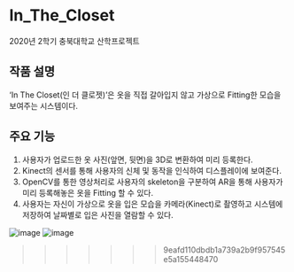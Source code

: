 In_The_Closet
=============
2020년 2학기 충북대학교 산학프로젝트

작품 설명
-------------
‘In The Closet(인 더 클로젯)’은 옷을 직접 갈아입지 않고 가상으로 Fitting한 모습을 보여주는 시스템이다. 

주요 기능
-------------
1. 사용자가 업로드한 옷 사진(앞면, 뒷면)을 3D로 변환하여 미리 등록한다.
2. Kinect의 센서를 통해 사용자의 신체 및 동작을 인식하여 디스플레이에 보여준다.
3. OpenCV를 통한 영상처리로 사용자의 skeleton을 구분하여 AR을 통해 사용자가 미리 등록해놓은 옷을 Fitting 할 수 있다.
4. 사용자는 자신이 가상으로 옷을 입은 모습을 카메라(Kinect)로 촬영하고 시스템에 저장하여 날짜별로 입은 사진을 열람할 수 있다.

![image](https://user-images.githubusercontent.com/40588805/95196224-c3107000-0812-11eb-9550-1fdf77acbb52.png)
![image](https://user-images.githubusercontent.com/40588805/95196323-d6234000-0812-11eb-96e4-b2cf3636f5d6.png)
>>>>>>> 9eafd110dbdb1a739a2b9f957545e5a155448470
